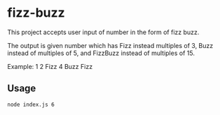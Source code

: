# fizz-buzz
This project accepts user input of number in the form of fizz buzz.

The output is given number which has Fizz instead multiples of 3, Buzz instead of multiples of 5, and FizzBuzz instead of multiples of 15.

Example: 1 2 Fizz 4 Buzz Fizz

## Usage 
`node index.js 6`